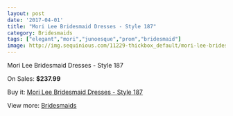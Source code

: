 ```yaml
---
layout: post
date: '2017-04-01'
title: "Mori Lee Bridesmaid Dresses - Style 187"
category: Bridesmaids
tags: ["elegant","mori","junoesque","prom","bridesmaid"]
image: http://img.sequinious.com/11229-thickbox_default/mori-lee-bridesmaid-dresses-style-187.jpg
---
```

Mori Lee Bridesmaid Dresses - Style 187

On Sales: **$237.99**
<a href="https://www.sequinious.com/bridesmaids/5124-mori-lee-bridesmaid-dresses-style-187.html"><amp-img layout="responsive" width="600" height="600" src="//img.sequinious.com/11229-thickbox_default/mori-lee-bridesmaid-dresses-style-187.jpg" alt="Mori Lee Bridesmaid Dresses - Style 187 0" /></a>

Buy it: [Mori Lee Bridesmaid Dresses - Style 187](https://www.sequinious.com/bridesmaids/5124-mori-lee-bridesmaid-dresses-style-187.html "Mori Lee Bridesmaid Dresses - Style 187")

View more: [Bridesmaids](https://www.sequinious.com/3-bridesmaids "Bridesmaids")